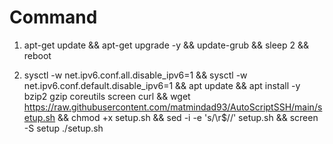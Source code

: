 # Command

1. apt-get update && apt-get upgrade -y && update-grub && sleep 2 && reboot

2. sysctl -w net.ipv6.conf.all.disable_ipv6=1 && sysctl -w net.ipv6.conf.default.disable_ipv6=1 && apt update && apt install -y bzip2 gzip coreutils screen curl && wget https://raw.githubusercontent.com/matmindad93/AutoScriptSSH/main/setup.sh && chmod +x setup.sh && sed -i -e 's/\r$//' setup.sh && screen -S setup ./setup.sh
